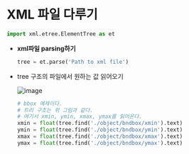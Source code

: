 # XML 파일 다루기

```python
import xml.etree.ElementTree as et
```



- **xml파일 parsing하기**

  ```python
  tree = et.parse('Path to xml file')
  ```

- tree 구조의 파일에서 원하는 값 읽어오기

  ![image](https://user-images.githubusercontent.com/71866756/152807659-44ccac13-b03c-4387-bc3b-f7ab9e8eefc6.png)

  ```python
  # bbox 예제이다. 
  # 트리 구조는 위 그림과 같다. 
  # 여기서 xmin, ymin, xmax, ymax를 읽어온다. 
  xmin = float(tree.find('./object/bndbox/xmin').text)
  ymin = float(tree.find('./object/bndbox/ymin').text)
  xmax = float(tree.find('./object/bndbox/xmax').text)
  ymax = float(tree.find('./object/bndbox/ymax').text)
  ```

  
